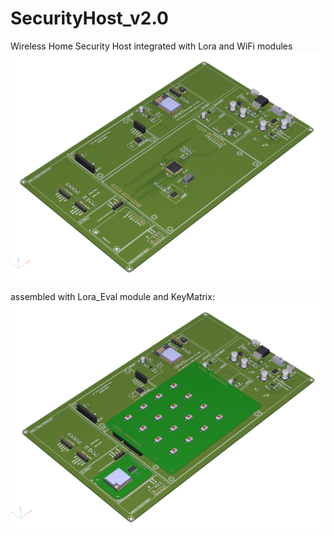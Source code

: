 # SecurityHost_v2.0
Wireless Home Security Host integrated with Lora and WiFi modules
![SecurityHost_v2.0_3D Module](/Sketch/Default.png)

assembled with Lora_Eval module and KeyMatrix:
![SecurityHost_v2.0_3D Module_assembled](/Sketch/Default_assembled.png)
